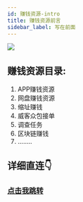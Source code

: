 ```yaml
---
id: 赚钱资源-intro
title: 赚钱资源前言
sidebar_label: 写在前面
---
```


![](https://s21.ax1x.com/2024/08/21/pAid1qe.png)


## 赚钱资源目录:
1. APP赚钱资源
2. 网盘赚钱资源
3. 缩址赚钱
4. 威客众包接单
5. 调查任务
6. 区块链赚钱
7. ........


## 详细直连👇
### [点击我跳转](https://docs.qq.com/s/tHhkDvffMnrH-qZ2mblO_W)



